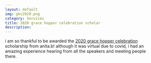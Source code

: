 ```yaml
---
layout: default
img: ghc2020.png
category: Services
title: 2020 grace hopper celebration scholar
description:
---
```

i am so thankful to be awarded the [2020 grace hopper celebration](https://ghc.anitab.org/) scholarship from anita.b! although it was virtual due to covid, i had an amazing
experience hearing from all the speakers and meeting people there.
